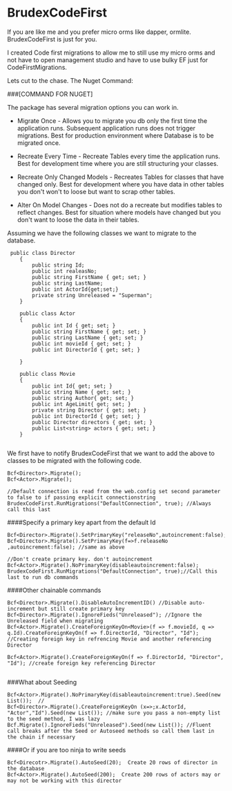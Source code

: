 # BrudexCodeFirst

If you are like me and you prefer micro orms like dapper, ormlite. BrudexCodeFirst is just for you.

I created Code first migrations to allow me to still use my micro orms and not have to open management studio and have to use bulky EF just for CodeFirstMigrations.

Lets cut to the chase.
The Nuget Command: 

###[COMMAND FOR NUGET]

The package has several migration options you can work in.
- Migrate Once - Allows you to migrate you db only the first time the application runs. Subsequent application runs does not trigger migrations. Best for production environment where Database is to be migrated once.
   
- Recreate Every Time - Recreate Tables every time the application runs. Best for development time where you are still structuring your classes.

- Recreate Only Changed Models - Recreates Tables for classes that have changed only. Best for development where you have data in other tables you don't won't to loose but want to scrap other tables.
- Alter On Model Changes - Does not do a recreate but modifies tables to reflect changes. Best for situation where models have changed but you don't want to loose the data in their tables.


Assuming we have the following classes we want to migrate to the database.

```
 public class Director
    {
        public string Id;
        public int realeasNo;
        public string FirstName { get; set; }
        public string LastName;
        public int ActorId{get;set;}
        private string Unreleased = "Superman";
    }

    public class Actor
    {
        public int Id { get; set; }
        public string FirstName { get; set; }
        public string LastName { get; set; }
        public int movieId { get; set; }
        public int DirectorId { get; set; }

    }
    
    public class Movie
    {
        public int Id{ get; set; }
        public string Name { get; set; }
        public string Author{ get; set; }
        public int AgeLimit{ get; set; }
        private string Director { get; set; }
        public int DirectorId { get; set; }
        public Director directors { get; set; }
        public List<string> actors { get; set; }
    }
    
```

We first have to notify BrudexCodeFirst that we want to add the above to classes to be migrated with the following code.

```
Bcf<Director>.Migrate();
Bcf<Actor>.Migrate();

//Default connection is read from the web.config set second parameter to false to if passing explicit connectionstring
BrudexCodeFirst.RunMigrations("DefaultConnection", true); //Always call this last
```


####Specify a primary key apart from the default Id
```
Bcf<Director>.Migrate().SetPrimaryKey("releaseNo",autoincrement:false);
Bcf<Director>.Migrate().SetPrimaryKey(f=>f.releaseNo ,autoincrement:false); //same as above 

//Don't create primary key. don't autoincrement
Bcf<Actor>.Migrate().NoPrimaryKey(disableautoincrement:false); 
BrudexCodeFirst.RunMigrations("DefaultConnection", true);//Call this last to run db commands
```


####Other chainable commands
```
Bcf<Director>.Migrate().DisableAutoIncrementID() //Disable auto-increment but still create primary key
Bcf<Director>.Migrate().IgnoreFieds("Unreleased"); //Ignore the Unreleased field when migrating
Bcf<Actor>.Migrate().CreateForeignKeyOn<Movie>(f => f.movieId, q => q.Id).CreateForeignKeyOn(f => f.DirectorId, "Director", "Id"); //Creating foreign key in refrencing Movie and another referencing Director
 
Bcf<Actor>.Migrate().CreateForeignKeyOn(f => f.DirectorId, "Director", "Id"); //create foreign key referencing Director
 
```

###What about Seeding 
```
Bcf<Actor>.Migrate().NoPrimaryKey(disableautoincrement:true).Seed(new List());  //
Bcf<Director>.Migrate().CreateForeignKeyOn (x=>;x.ActorId, "Actor","Id").Seed(new List()); //make sure you pass a non-empty list to the seed method, I was lazy
Bcf.Migrate().IgnoreFieds("Unreleased").Seed(new List()); //Fluent call breaks after the Seed or Autoseed methods so call them last in the chain if necessary
```

####Or if you are too ninja to write seeds
```
Bcf<Direcotr>.Migrate().AutoSeed(20);  Create 20 rows of director in the database
Bcf<Actor>.Migrate().AutoSeed(200);  Create 200 rows of actors may or may not be working with this director 
```